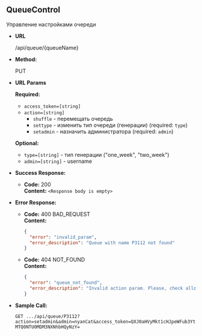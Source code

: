 **QueueControl**
----
  Управление настройками очереди

* **URL**

  /api/queue/{queueName}

* **Method:**
  
  PUT
  
*  **URL Params**

   **Required:**
 
   * `access_token=[string]`
   * `action=[string]`
        * `shuffle`     - перемещать очередь
        * `settype`     - изменить тип очереди (генерации) (required: `type`)
        * `setadmin`    - назначить администратора (required: `admin`)
   
   **Optional:**
   
   * `type=[string]`    - тип генерации ("one_week", "two_week")
   * `admin=[string]`   - username


* **Success Response:**

  * **Code:** 200 <br />
    **Content:** `<Response body is empty>`
 
* **Error Response:**

  * **Code:** 400 BAD_REQUEST <br />
    **Content:** 
    ```json
    {
      "error": "invalid_param",
      "error_description": "Queue with name P3112 not found"
    }
    ```
  * **Code:** 404 NOT_FOUND <br/>
    **Content:**
    ```json
    {
      "error": "queue_not_found",
      "error_description": "Invalid action param. Please, check allowed actions"
    }
    ```
    
    
* **Sample Call:**

  `GET .../api/queue/P3112?action=setadmin&admin=nyanCat&access_token=QXJ0aHVyMkt1cHJpeWFub3YtMTQ0NTU0MDM3NXNhbHQyNzY=`

  